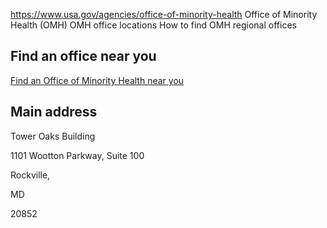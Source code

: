 

https://www.usa.gov/agencies/office-of-minority-health
Office of Minority Health (OMH)
OMH office locations
How to find OMH regional offices

Find an office near you
-----------------------

[Find an Office of Minority Health near you](https://minorityhealth.hhs.gov/regional-public-health-analysts-rphas-map)

Main address
------------

Tower Oaks Building

1101 Wootton Parkway, Suite 100

Rockville,

MD

20852
